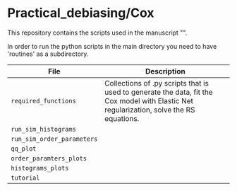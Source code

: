 # Practical_debiasing/Cox

This repository contains the scripts used in the manuscript "".

In order to run the python scripts in the main directory you need to have 'routines' as a subdirectory. 

| File                          | Description                                                                                                                                                    |
|-------------------------------|----------------------------------------------------------------------------------------------------------------------------------------------------------------|
| ```required_functions``` | Collections of .py scripts that is used to generate the data, fit the Cox model with Elastic Net regularization, solve the RS equations.      | 
| ```run_sim_histograms``` |  |
| ```run_sim_order_parameters``` |  |
| ```qq_plot ```         |
| ```order_paramters_plots ```   |  |
| ```histograms_plots ```   | |
|```tutorial ```||    
